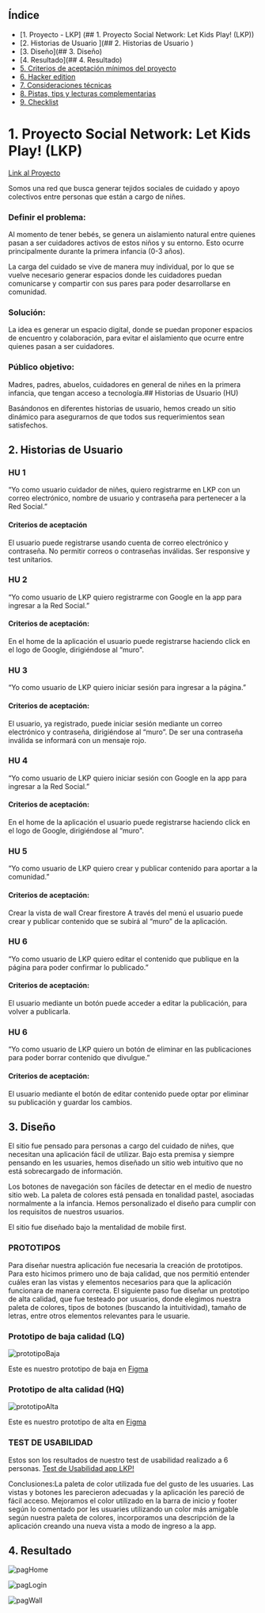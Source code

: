 ## Índice

* [1. Proyecto - LKP] (## 1. Proyecto  Social Network: Let Kids Play! (LKP))
* [2. Historias de Usuario ](## 2. Historias de Usuario )
* [3. Diseño](## 3. Diseño)
* [4. Resultado](## 4. Resultado)
* [5. Criterios de aceptación mínimos del proyecto](#5-criterios-de-aceptación-mínimos-del-proyecto)
* [6. Hacker edition](#6-hacker-edition)
* [7. Consideraciones técnicas](#7-consideraciones-técnicas)
* [8. Pistas, tips y lecturas complementarias](#8-pistas-tips-y-lecturas-complementarias)
* [9. Checklist](#9-checklist)

# 1. Proyecto  Social Network: Let Kids Play! (LKP)

[Link al Proyecto](https://katk4tkat.github.io/DEV006-social-network/src/index.html)

Somos una red que busca generar tejidos sociales de cuidado y apoyo colectivos entre personas que están a cargo de niñes. 

### Definir el problema:
Al momento de tener bebés, se genera un aislamiento natural entre quienes pasan a ser cuidadores activos de estos niños y su entorno. Esto ocurre principalmente durante la primera infancia (0-3 años). 

La carga del cuidado se vive de manera muy individual, por lo que se vuelve necesario generar espacios donde les cuidadores puedan comunicarse y compartir con sus pares para poder desarrollarse en comunidad. 

### Solución: 
La idea es generar un espacio digital, donde se puedan proponer espacios de encuentro y colaboración, para evitar el aislamiento que ocurre entre quienes pasan a ser cuidadores. 

### Público objetivo: 
Madres, padres, abuelos, cuidadores en general de niñes en la primera infancia, que tengan acceso a tecnología.## Historias de Usuario (HU)

Basándonos en diferentes historias de usuario, hemos creado un sitio dinámico para asegurarnos de que todos sus requerimientos sean satisfechos. 

## 2. Historias de Usuario 

### HU 1

“Yo como usuario cuidador de niñes, quiero registrarme en LKP con un correo electrónico, nombre de usuario y contraseña para pertenecer a la Red Social.”

#### Criterios de aceptación
El usuario puede registrarse usando cuenta de correo electrónico y contraseña.
No permitir correos o contraseñas inválidas.
Ser responsive y test unitarios.

### HU 2

“Yo como usuario de LKP quiero registrarme con Google en la app para ingresar a la Red Social.”

#### Criterios de aceptación: 
En el home de la aplicación el usuario puede registrarse haciendo click en el logo de Google, dirigiéndose al “muro".


### HU 3

“Yo como usuario de LKP quiero iniciar sesión para ingresar a la página.”

#### Criterios de aceptación: 

El usuario, ya registrado, puede iniciar sesión mediante un correo electrónico y contraseña, dirigiéndose al “muro”.
De ser una contraseña inválida se informará con un mensaje rojo.

### HU 4

“Yo como usuario de LKP quiero iniciar sesión con Google en la app para ingresar a la Red Social.”

#### Criterios de aceptación: 
En el home de la aplicación el usuario puede registrarse haciendo click en el logo de Google, dirigiéndose al “muro".

### HU 5

“Yo como usuario de LKP quiero crear y publicar contenido para aportar a la comunidad.”

#### Criterios de aceptación:
Crear la vista de wall
Crear firestore
A través del menú el usuario puede crear y publicar contenido que se subirá al “muro” de la aplicación.

### HU 6

“Yo como usuario de LKP quiero editar el contenido que publique en la página para poder confirmar lo publicado.”

#### Criterios de aceptación: 
El usuario mediante un botón puede acceder a editar la publicación, para volver a publicarla.

### HU 6

“Yo como usuario de LKP quiero un botón de eliminar en las publicaciones para poder borrar contenido que divulgue.”

#### Criterios de aceptación: 
El usuario mediante el botón de editar contenido puede optar por eliminar su publicación y guardar los cambios.


## 3. Diseño

El sitio fue pensado para personas a cargo del cuidado de niñes, que necesitan una aplicación fácil de utilizar. Bajo esta premisa y siempre pensando en les usuaries, hemos diseñado un sitio web intuitivo que no está sobrecargado de información.

Los botones de navegación son fáciles de detectar en el medio de nuestro sitio web. La paleta de colores está pensada en tonalidad pastel, asociadas normalmente a la infancia.  Hemos personalizado el diseño para cumplir con los requisitos de nuestros usuarios.

El sitio fue diseñado bajo la mentalidad de mobile first.

### PROTOTIPOS 
Para diseñar nuestra aplicación fue necesaria la creación de prototipos. Para esto hicimos primero uno de baja calidad, que nos permitió entender cuáles eran las vistas y elementos necesarios para que la aplicación funcionara de manera correcta. El siguiente paso fue diseñar un prototipo de alta calidad, que fue testeado por usuarios, donde elegimos nuestra paleta de colores, tipos de botones (buscando la intuitividad), tamaño de letras, entre otros elementos relevantes para le usuarie. 

### Prototipo de baja calidad (LQ)

![prototipoBaja](./src/img/LQFigma.png)

Este es nuestro prototipo de baja  en  [Figma](https://www.figma.com/file/ucwum3SrNhxrcyki3915Ky/SN--13?type=design&node-id=0%3A1&t=4eSYLk0k9PJqPGGo-1)

### Prototipo de alta calidad (HQ)

![prototipoAlta](./src/img/HQFigma.png)

Este es nuestro prototipo de alta en  [Figma](https://www.figma.com/proto/ucwum3SrNhxrcyki3915Ky/SN--13?type=design&node-id=81-46&scaling=min-zoom&page-id=82%3A4&starting-point-node-id=81%3A46)

### TEST DE USABILIDAD

Estos son los resultados de nuestro test de usabilidad realizado a 6 personas. [Test de Usabilidad app LKP!](https://docs.google.com/spreadsheets/d/1DtMQLvV-D1QTsDhatGhz6OLxq3cdxr-5-5TS5Tdr7k0/edit?usp=sharing)

Conclusiones:La paleta de color utilizada fue del gusto de les usuaries. Las vistas y botones les parecieron adecuadas y la aplicación les pareció de fácil acceso.  Mejoramos el color utilizado en la barra de inicio y footer según lo comentado por les usuaries utilizando un color más amigable según nuestra paleta de colores, incorporamos una descripción de la aplicación creando una nueva vista a modo de ingreso a la app.


## 4. Resultado


![pagHome](./src/img/home.png)

![pagLogin](./src/img/login.png)

![pagWall](./src/img/wall.png)
